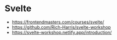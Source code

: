 # Svelte

* <https://frontendmasters.com/courses/svelte/>
* <https://github.com/Rich-Harris/svelte-workshop>
* <https://svelte-workshop.netlify.app/introduction/>